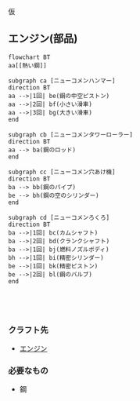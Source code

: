 仮
## エンジン(部品)
```mermaid
flowchart BT
aa[[熱い鋼]]

subgraph ca [ニューコメンハンマー]
direction BT
aa -->|1回| be(鋼の中空ピストン)
aa -->|2回| bf(小さい滑車)
aa -->|3回| bg(大きい滑車)
end

subgraph cb [ニューコメンタワーローラー]
direction BT
aa --> ba(鋼のロッド)
end

subgraph cc [ニューコメン穴あけ機]
direction BT
ba --> bb(鋼のパイプ)
be --> bh(鋼の空のシリンダー)
end

subgraph cd [ニューコメンろくろ]
direction BT
ba -->|1回| bc(カムシャフト)
ba -->|2回| bd(クランクシャフト)
ba -->|1回| bj(燃料ノズルボディ)
bh -->|1回| bi(精密シリンダー)
be -->|1回| bk(精密ピストン)
be -->|2回| bl(鋼のバルブ)
end





```
### クラフト先
* [エンジン](https://github.com/aya-0p/yah-craft-recipe/blob/main/Engine-craft.md)
### 必要なもの
* 鋼

